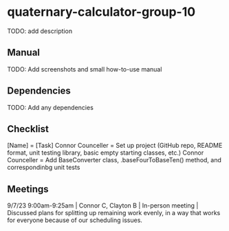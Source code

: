 # quaternary-calculator-group-10

TODO: add description

## Manual

TODO: Add screenshots and small how-to-use manual

## Dependencies

TODO: Add any dependencies

## Checklist

[Name] = [Task]
Connor Counceller = Set up project (GitHub repo, README format, unit testing library, basic empty starting classes, etc.)
Connor Counceller = Add BaseConverter class, .baseFourToBaseTen() method, and correspondinbg unit tests


## Meetings

9/7/23 9:00am-9:25am | Connor C, Clayton B | In-person meeting | Discussed plans for splitting up remaining work evenly, in a way that works for everyone because of our scheduling issues.
